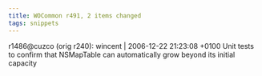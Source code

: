 ```yaml
---
title: WOCommon r491, 2 items changed
tags: snippets
---
```


r1486@cuzco (orig r240): wincent | 2006-12-22 21:23:08 +0100 Unit tests to confirm that NSMapTable can automatically grow beyond its initial capacity

